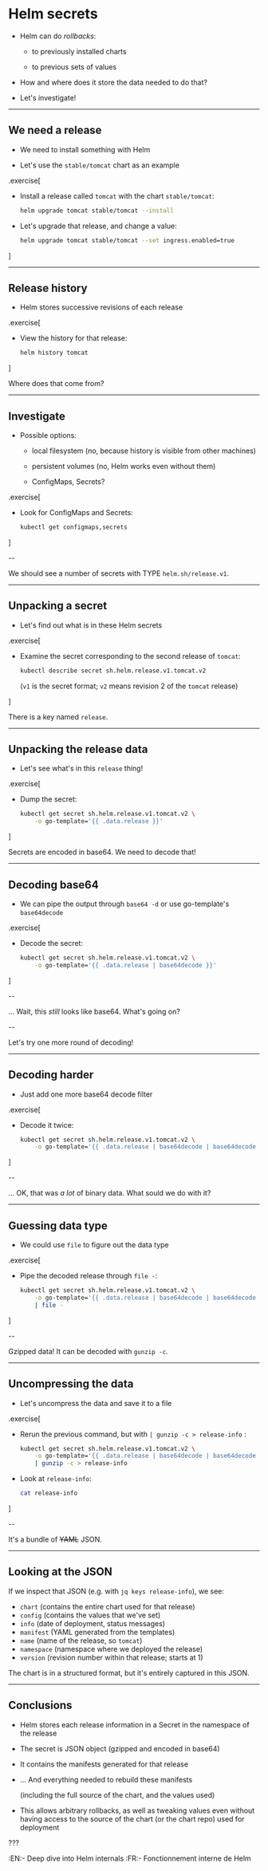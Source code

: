 # Helm secrets

- Helm can do *rollbacks*:

  - to previously installed charts

  - to previous sets of values

- How and where does it store the data needed to do that?

- Let's investigate!

---

## We need a release

- We need to install something with Helm

- Let's use the `stable/tomcat` chart as an example

.exercise[

- Install a release called `tomcat` with the chart `stable/tomcat`:
  ```bash
  helm upgrade tomcat stable/tomcat --install
  ```

- Let's upgrade that release, and change a value:
  ```bash
  helm upgrade tomcat stable/tomcat --set ingress.enabled=true
  ```

]

---

## Release history

- Helm stores successive revisions of each release

.exercise[

- View the history for that release:
  ```bash
  helm history tomcat
  ```

]

Where does that come from?

---

## Investigate

- Possible options:

  - local filesystem (no, because history is visible from other machines)

  - persistent volumes (no, Helm works even without them)

  - ConfigMaps, Secrets?

.exercise[

- Look for ConfigMaps and Secrets:
  ```bash
  kubectl get configmaps,secrets
  ```

]

--

We should see a number of secrets with TYPE `helm.sh/release.v1`.

---

## Unpacking a secret

- Let's find out what is in these Helm secrets

.exercise[

- Examine the secret corresponding to the second release of `tomcat`:
  ```bash
  kubectl describe secret sh.helm.release.v1.tomcat.v2
  ```
  (`v1` is the secret format; `v2` means revision 2 of the `tomcat` release)

]

There is a key named `release`.

---

## Unpacking the release data

- Let's see what's in this `release` thing!

.exercise[

- Dump the secret:
  ```bash
  kubectl get secret sh.helm.release.v1.tomcat.v2 \
      -o go-template='{{ .data.release }}'
  ```

]

Secrets are encoded in base64. We need to decode that!

---

## Decoding base64

- We can pipe the output through `base64 -d` or use go-template's `base64decode`

.exercise[

- Decode the secret:
  ```bash
  kubectl get secret sh.helm.release.v1.tomcat.v2 \
      -o go-template='{{ .data.release | base64decode }}'
  ```

]

--

... Wait, this *still* looks like base64. What's going on?

--

Let's try one more round of decoding!

---

## Decoding harder

- Just add one more base64 decode filter

.exercise[

- Decode it twice:
  ```bash
  kubectl get secret sh.helm.release.v1.tomcat.v2 \
      -o go-template='{{ .data.release | base64decode | base64decode }}'
  ```

]

--

... OK, that was *a lot* of binary data. What sould we do with it?

---

## Guessing data type

- We could use `file` to figure out the data type

.exercise[

- Pipe the decoded release through `file -`:
  ```bash
  kubectl get secret sh.helm.release.v1.tomcat.v2 \
      -o go-template='{{ .data.release | base64decode | base64decode }}' \
      | file -
  ```

]

--

Gzipped data! It can be decoded with `gunzip -c`.

---

## Uncompressing the data

- Let's uncompress the data and save it to a file

.exercise[

- Rerun the previous command, but with `| gunzip -c > release-info` :
  ```bash
  kubectl get secret sh.helm.release.v1.tomcat.v2 \
      -o go-template='{{ .data.release | base64decode | base64decode }}' \
      | gunzip -c > release-info
  ```

- Look at `release-info`:
  ```bash
  cat release-info
  ```

]

--

It's a bundle of ~~YAML~~ JSON.

---

## Looking at the JSON

If we inspect that JSON (e.g. with `jq keys release-info`), we see:

- `chart` (contains the entire chart used for that release)
- `config` (contains the values that we've set)
- `info` (date of deployment, status messages)
- `manifest` (YAML generated from the templates)
- `name` (name of the release, so `tomcat`)
- `namespace` (namespace where we deployed the release)
- `version` (revision number within that release; starts at 1)

The chart is in a structured format, but it's entirely captured in this JSON.

---

## Conclusions

- Helm stores each release information in a Secret in the namespace of the release

- The secret is JSON object (gzipped and encoded in base64)

- It contains the manifests generated for that release

- ... And everything needed to rebuild these manifests

  (including the full source of the chart, and the values used)

- This allows arbitrary rollbacks, as well as tweaking values even without having access to the source of the chart (or the chart repo) used for deployment

???

:EN:- Deep dive into Helm internals
:FR:- Fonctionnement interne de Helm
